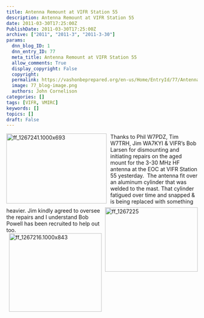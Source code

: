 ```yaml
---
title: Antenna Remount at VIFR Station 55
description: Antenna Remount at VIFR Station 55
date: 2011-03-30T17:25:00Z
PublishDate: 2011-03-30T17:25:00Z
archive: ["2011", "2011-3", "2011-3-30"]
params:
  dnn_blog_ID: 1
  dnn_entry_ID: 77
  meta_title: Antenna Remount at VIFR Station 55
  allow_comments: True
  display_copyright: False
  copyright:
  permalink: https://vashonbeprepared.org/en-us/Home/EntryId/77/Antenna-Remount-at-VIFR-Station-55
  image: 77_blog-image.png
  authors: John Cornelison
categories: []
tags: [VIFR, VMIRC]
keywords: []
topics: []
draft: False
---
```


<p><a href="./images/77/Windows-Live-Writer-Antenna-Refresh-at-VIFR-Station-55_90D4-ff_1267241.1000x693_2.jpg"><img title="ff_1267241.1000x693" border="0" alt="ff_1267241.1000x693" align="left" width="264" height="184" style="background-image: none; border-bottom: 0px; border-left: 0px; margin: 0px 10px 10px 0px; padding-left: 0px; padding-right: 0px; display: inline; float: left; border-top: 0px; border-right: 0px; padding-top: 0px" src="./images/77/Windows-Live-Writer-Antenna-Refresh-at-VIFR-Station-55_90D4-ff_1267241.1000x693_thumb.jpg" /></a>Thanks to Phil W7PDZ, Tim W7TRH, Jim WA7KYI &amp; VIFR’s Bob Larsen<a href="./images/77/Windows-Live-Writer-Antenna-Refresh-at-VIFR-Station-55_90D4-ff_1267225_2.jpg"><img title="ff_1267225" border="0" alt="ff_1267225" align="right" width="244" height="169" style="background-image: none; border-bottom: 0px; border-left: 0px; padding-left: 0px; padding-right: 0px; display: inline; float: right; border-top: 0px; border-right: 0px; padding-top: 0px" src="./images/77/Windows-Live-Writer-Antenna-Refresh-at-VIFR-Station-55_90D4-ff_1267225_thumb.jpg" /></a> for dismounting and initiating repairs on the aged mount for the 3-30 MHz HF antenna at the EOC at VIFR Station 55 yesterday.&#160; The antenna fit over an aluminum cylinder that was welded to the mast. That cylinder fatigued over time and snapped &amp; is being replaced with something heavier. Jim kindly agreed to oversee the repairs and I understand Bob Powell has been recruited to help out too.<a href="./images/77/Windows-Live-Writer-Antenna-Refresh-at-VIFR-Station-55_90D4-ff_1267216.1000x843_2.jpg"><img title="ff_1267216.1000x843" border="0" alt="ff_1267216.1000x843" width="244" height="206" style="background-image: none; border-bottom: 0px; border-left: 0px; padding-left: 0px; padding-right: 0px; display: block; float: none; margin-left: auto; border-top: 0px; margin-right: auto; border-right: 0px; padding-top: 0px" src="./images/77/Windows-Live-Writer-Antenna-Refresh-at-VIFR-Station-55_90D4-ff_1267216.1000x843_thumb.jpg" /></a></p>
